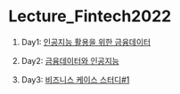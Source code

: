 # Lecture_Fintech2022

1. Day1: [인공지능 활용을 위한 금융데이터](week1.md#Day1)

2. Day2: [금융데이터와 인공지능](week1.md#Day2)

3. Day3: [비즈니스 케이스 스터디#1](week1.md#Day3)
